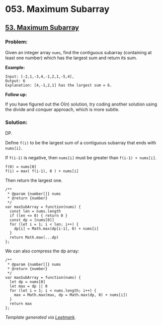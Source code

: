 # 053. Maximum Subarray

## [53. Maximum Subarray](https://leetcode.com/problems/maximum-subarray/description/)

### Problem:

Given an integer array `nums`, find the contiguous subarray (containing at least one number) which has the largest sum and return its sum.

**Example:**

```
Input: [-2,1,-3,4,-1,2,1,-5,4],
Output: 6
Explanation: [4,-1,2,1] has the largest sum = 6.
```

**Follow up:**

If you have figured out the O(_n_) solution, try coding another solution using the divide and conquer approach, which is more subtle.

### Solution:

DP.

Define `f(i)` to be the largest sum of a contiguous subarray that ends with `nums[i]`.

If `f(i-1)` is negative, then `nums[i]` must be greater than `f(i-1) + nums[i]`.

```
f(0) = nums[0]
f(i) = max( f(i-1), 0 ) + nums[i]
```

Then return the largest one.

```
/**
 * @param {number[]} nums
 * @return {number}
 */
var maxSubArray = function(nums) {
  const len = nums.length
  if (len <= 0) { return 0 }
  const dp = [nums[0]]
  for (let i = 1; i < len; i++) {
    dp[i] = Math.max(dp[i-1], 0) + nums[i]
  }
  return Math.max(...dp)
};
```

We can also compress the dp array:

```
/**
 * @param {number[]} nums
 * @return {number}
 */
var maxSubArray = function(nums) {
  let dp = nums[0]
  let max = dp || 0
  for (let i = 1; i < nums.length; i++) {
    max = Math.max(max, dp = Math.max(dp, 0) + nums[i])
  }
  return max
};
```

_Template generated via [Leetmark](https://github.com/crimx/crx-leetmark)._
